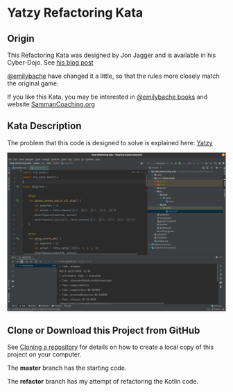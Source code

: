 ﻿# Yatzy Refactoring Kata

## Origin

This Refactoring Kata was designed by Jon Jagger and is available in his Cyber-Dojo. See
[his blog post](http://jonjagger.blogspot.co.uk/2012/05/yahtzee-cyber-dojo-refactoring-in-java.html)

[@emilybache](https://github.com/emilybache/Yatzy-Refactoring-Kata) have changed it a little, so that the rules more 
closely match the original game.

If you like this Kata, you may be interested in [@emilybache books](https://leanpub.com/u/emilybache) and website
[SammanCoaching.org](https://sammancoaching.org)

## Kata Description

The problem that this code is designed to solve is explained
here: [Yatzy](https://sammancoaching.org/kata_descriptions/yatzy.html)

![Kotlin Yatzy Refactoring Kata](Yatzy-Refactoring-Kata.png)

## Clone or Download this Project from GitHub

See [Cloning a repository](https://help.github.com/en/articles/cloning-a-repository) for details on how to create a
local copy of this project on your computer.

The **master** branch has the starting code.

The **refactor** branch has my attempt of refactoring the Kotlin code.
